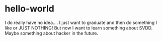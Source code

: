 # hello-world
I do really have no idea....
I just want to graduate and then do something I like or JUST NOTHING!
But now I want to learn something about SVDD.
Maybe something about hacker in the future.
